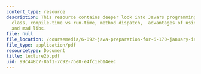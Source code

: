 ```yaml
---
content_type: resource
description: This resource contains deeper look into Java?s programming model, object
  class, compile-time vs run-time, method dispatch,  advantages of using general types,
  and mad libs.
file: null
file_location: /coursemedia/6-092-java-preparation-for-6-170-january-iap-2006/99c448c786f17c927be8e4fc1eb14eec_lecture2b.pdf
file_type: application/pdf
resourcetype: Document
title: lecture2b.pdf
uid: 99c448c7-86f1-7c92-7be8-e4fc1eb14eec
---
```

